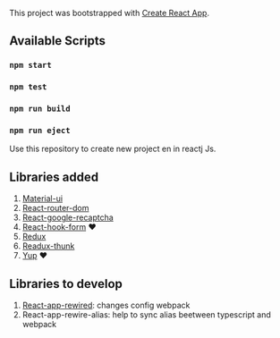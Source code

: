 This project was bootstrapped with [Create React App](https://github.com/facebook/create-react-app).

## Available Scripts

### `npm start`
### `npm test`
### `npm run build`
### `npm run eject`

Use this repository to create new project en in reactj Js.

## Libraries added

1. [Material-ui](https://material-ui.com/)
2. [React-router-dom](https://reactrouter.com/)
3. [React-google-recaptcha](https://www.npmjs.com/package/react-recaptcha)
4. [React-hook-form](https://react-hook-form.com/) ❤
5. [Redux](https://es.redux.js.org/)
6. [Readux-thunk](https://github.com/reduxjs/redux-thunk)
7. [Yup](https://github.com/jquense/yup) ❤

## Libraries to develop

1. [React-app-rewired](https://www.npmjs.com/package/react-app-rewired): changes config webpack
2. React-app-rewire-alias: help to sync alias beetween typescript and webpack 